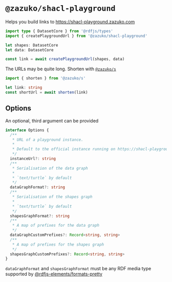 # `@zazuko/shacl-playground`

Helps you build links to https://shacl-playground.zazuko.com

```ts
import type { DatasetCore } from '@rdfjs/types'
import { createPlaygroundUrl } from '@zazuko/shacl-playground'

let shapes: DatasetCore
let data: DatasetCore

const link = await createPlaygroundUrl(shapes, data)
```

The URLs may be quite long. Shorten with [`@zazuko/s`](https://npm.im/@zazuko/s)

```ts
import { shorten } from '@zazuko/s'

let link: string
const shortUrl = await shorten(link)
```

## Options

An optional, third argument can be provided

```ts
interface Options {
  /**
   * URL of a playground instance.
   *
   * Default to the official instance running on https://shacl-playground.zazuko.com/
   */
  instanceUrl?: string
  /**
   * Serialisation of the data graph
   *
   * `text/turtle` by default
   */
  dataGraphFormat?: string
  /**
   * Serialisation of the shapes graph
   *
   * `text/turtle` by default
   */
  shapesGraphFormat?: string
  /**
   * A map of prefixes for the data graph
   */
  dataGraphCustomPrefixes?: Record<string, string>
  /**
   * A map of prefixes for the shapes graph
   */
  shapesGraphCustomPrefixes?: Record<string, string>
}
```


`dataGraphFormat` and `shapesGraphFormat` must be any RDF media type supported by [@rdfjs-elements/formats-pretty](https://npm.im/@rdfjs-elements/formats-pretty)
